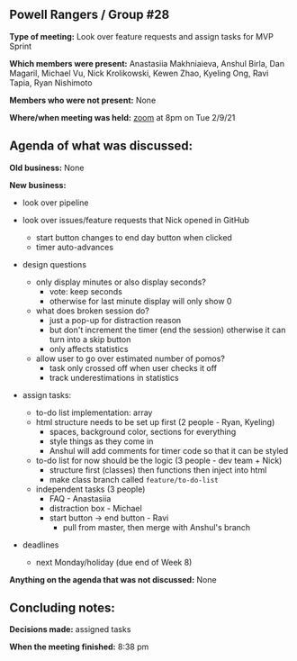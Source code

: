 ## Powell Rangers / Group #28

**Type of meeting:** Look over feature requests and assign tasks for MVP Sprint

**Which members were present:** Anastasiia Makhniaieva, Anshul Birla, Dan Magaril, Michael Vu, Nick Krolikowski, Kewen Zhao, Kyeling Ong, Ravi Tapia, Ryan Nishimoto

**Members who were not present:** None

**Where/when meeting was held:** [zoom](https://ucsd.zoom.us/j/93696118730) at 8pm on Tue 2/9/21


## Agenda of what was discussed:

**Old business:** None

**New business:** 
+ look over pipeline
+ look over issues/feature requests that Nick opened in GitHub
  + start button changes to end day button when clicked
  + timer auto-advances

+ design questions
  + only display minutes or also display seconds? 
    + vote: keep seconds 
    + otherwise for last minute display will only show 0
  + what does broken session do?
    + just a pop-up for distraction reason
    + but don't increment the timer (end the session) otherwise it can turn into a skip button
    + only affects statistics
  + allow user to go over estimated number of pomos?
    + task only crossed off when user checks it off
    + track underestimations in statistics

+ assign tasks:
  + to-do list implementation: array 
  + html structure needs to be set up first (2 people - Ryan, Kyeling)
    + spaces, background color, sections for everything
    + style things as they come in
    + Anshul will add comments for timer code so that it can be styled
  + to-do list for now should be the logic (3 people - dev team + Nick) 
    + structure first (classes) then functions then inject into html
    + make class branch called `feature/to-do-list`
  + independent tasks (3 people)
    + FAQ - Anastasiia
    + distraction box - Michael
    + start button -> end button - Ravi
      + pull from master, then merge with Anshul's branch

+ deadlines
  + next Monday/holiday (due end of Week 8)


**Anything on the agenda that was not discussed:**  None


## Concluding notes:

**Decisions made:** assigned tasks

**When the meeting finished:** 8:38 pm
